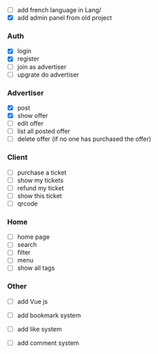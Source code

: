 - [ ] add french language in Lang/
- [x] add admin panel from old project 

### Auth
- [x] login
- [x] register
- [ ] join as advertiser
- [ ] upgrate do advertiser

### Advertiser
- [x] post
- [x] show offer
- [ ] edit offer
- [ ] list all posted offer
- [ ] delete offer (if no one has purchased the offer)

### Client
- [ ] purchase a ticket
- [ ] show my tickets
- [ ] refund my ticket
- [ ] show this ticket
- [ ] qrcode

### Home
- [ ] home page
- [ ] search
- [ ] filter
- [ ] menu
- [ ] show all tags

### Other
- [ ] add Vue js
- [ ] add bookmark system
- [ ] add like system
- [ ] add comment system

